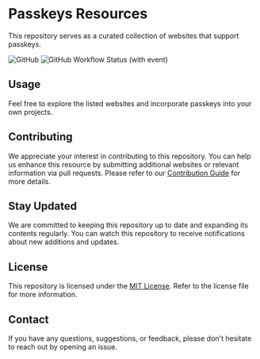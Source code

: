 # Passkeys Resources

This repository serves as a curated collection of websites that support passkeys.

![GitHub](https://img.shields.io/github/license/Dashlane/passkeys-resources)
![GitHub Workflow Status (with event)](https://img.shields.io/github/actions/workflow/status/Dashlane/passkeys-resources/deploy.yml)


## Usage

Feel free to explore the listed websites and incorporate passkeys into your own projects.

## Contributing

We appreciate your interest in contributing to this repository. You can help us enhance this resource by submitting additional websites or relevant information via pull requests. Please refer to our [Contribution Guide](CONTRIBUTING.md) for more details.

## Stay Updated

We are committed to keeping this repository up to date and expanding its contents regularly. You can watch this repository to receive notifications about new additions and updates.

## License

This repository is licensed under the [MIT License](LICENSE). Refer to the license file for more information.

## Contact

If you have any questions, suggestions, or feedback, please don't hesitate to reach out by opening an issue.
